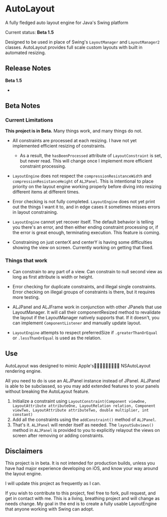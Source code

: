 # AutoLayout
A fully fledged auto layout engine for Java's Swing platform

Current status: **Beta 1.5**

Designed to be used in place of Swing's `LayoutManager` and `LayoutManager2` classes.  AutoLayout provides full scale custom layouts with built in automated resizing.

## Release Notes
__**Beta 1.5**__

*

## Beta Notes

### Current Limitations
**This project is in Beta.**  Many things work, and many things do not.

* All constraints are processed at each resizing.  I have not yet implemented efficient resizing of constraints.
	* As a result, the `hasBeenProcessed` attribute of `LayoutConstraint` is set, but never read.  This will change once I implement more efficient constraint processing.

* `LayoutEngine` does not respect the `compressionResistanceWidth` and `compressionResistanceHeight` of `ALJPanel`.  This is intentional to place priority on the layout engine working properly before diving into resizing different items at different times.

* Error checking is not fully completed.  `LayoutEngine` does not yet print out the things I want it to, and in edge cases it sometimes misses errors in layout constraining.

* `LayoutEngine` cannot yet recover itself.  The default behavior is telling you there's an error, and then either ending constraint processing or, if the error is great enough, terminating execution.  This feature is coming.

* Constraining on just centerX and centerY is having some difficulties showing the view on screen.  Currently working on getting that fixed.

### Things that work
* Can constrain to any part of a view.  Can constrain to null second view as long as first attribute is width or height.

* Error checking for duplicate constraints, and illegal single constraints.  Error checking on illegal groups of constraints is there, but it requires more testing.

* ALJPanel and ALJFrame work in conjunction with other JPanels that use LayoutManager.  It will call their componentResized method to revalidate the layout if the LayoutManager natively supports that.  If it doesn't, you can implement `ComponentListener` and manually update layout.

* `LayoutEngine` attempts to respect preferredSize if `.greaterThanOrEqual` or `.lessThanOrEqual` is used as the relation.

## Use

AutoLayout was designed to mimic Apple'sⓒ NSAutoLayout rendering engine.

All you need to do is use an ALJPanel instance instead of JPanel.  ALJPanel is able to be subclassed, so you may add extended features to your panels without breaking the AutoLayout feature.

1. Initialize a constraint using `LayoutConstraint(Component viewOne, LayoutAttribute attributeOne, LayoutRelation relation, Component viewTwo, LayoutAttribute attributeTwo, double multiplier, int constant)`
1. Add all the constraints using the `addConstraint()` method of `ALJPanel`.
2. That's it.  `ALJPanel` will render itself as needed.  The `layoutSubviews()` method in `ALJPanel` is provided to you to explicitly relayout the views on screen after removing or adding constraints.


## Disclaimers
This project is in beta.  It is not intended for production builds, unless you have had major experience developing on iOS, and know your way around the layout engine.

I will update this project as frequently as I can.

If you wish to contribute to this project, feel free to fork, pull request, and get in contact with me.  This is a living, breathing project and will change as needs change.  My goal in the end is to create a fully usable LayoutEngine that anyone working with Swing can adopt.
